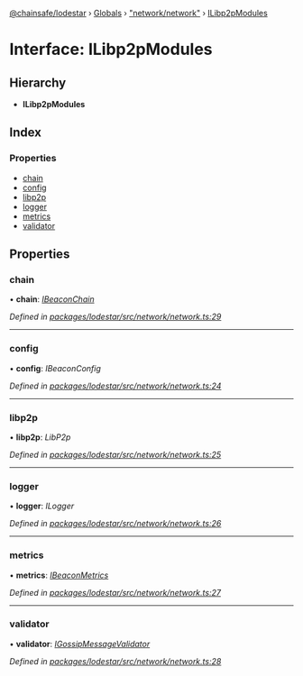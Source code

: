 [@chainsafe/lodestar](../README.md) › [Globals](../globals.md) › ["network/network"](../modules/_network_network_.md) › [ILibp2pModules](_network_network_.ilibp2pmodules.md)

# Interface: ILibp2pModules

## Hierarchy

* **ILibp2pModules**

## Index

### Properties

* [chain](_network_network_.ilibp2pmodules.md#chain)
* [config](_network_network_.ilibp2pmodules.md#config)
* [libp2p](_network_network_.ilibp2pmodules.md#libp2p)
* [logger](_network_network_.ilibp2pmodules.md#logger)
* [metrics](_network_network_.ilibp2pmodules.md#metrics)
* [validator](_network_network_.ilibp2pmodules.md#validator)

## Properties

###  chain

• **chain**: *[IBeaconChain](_chain_interface_.ibeaconchain.md)*

*Defined in [packages/lodestar/src/network/network.ts:29](https://github.com/ChainSafe/lodestar/blob/905cc824b/packages/lodestar/src/network/network.ts#L29)*

___

###  config

• **config**: *IBeaconConfig*

*Defined in [packages/lodestar/src/network/network.ts:24](https://github.com/ChainSafe/lodestar/blob/905cc824b/packages/lodestar/src/network/network.ts#L24)*

___

###  libp2p

• **libp2p**: *LibP2p*

*Defined in [packages/lodestar/src/network/network.ts:25](https://github.com/ChainSafe/lodestar/blob/905cc824b/packages/lodestar/src/network/network.ts#L25)*

___

###  logger

• **logger**: *ILogger*

*Defined in [packages/lodestar/src/network/network.ts:26](https://github.com/ChainSafe/lodestar/blob/905cc824b/packages/lodestar/src/network/network.ts#L26)*

___

###  metrics

• **metrics**: *[IBeaconMetrics](_metrics_interface_.ibeaconmetrics.md)*

*Defined in [packages/lodestar/src/network/network.ts:27](https://github.com/ChainSafe/lodestar/blob/905cc824b/packages/lodestar/src/network/network.ts#L27)*

___

###  validator

• **validator**: *[IGossipMessageValidator](_network_gossip_interface_.igossipmessagevalidator.md)*

*Defined in [packages/lodestar/src/network/network.ts:28](https://github.com/ChainSafe/lodestar/blob/905cc824b/packages/lodestar/src/network/network.ts#L28)*
